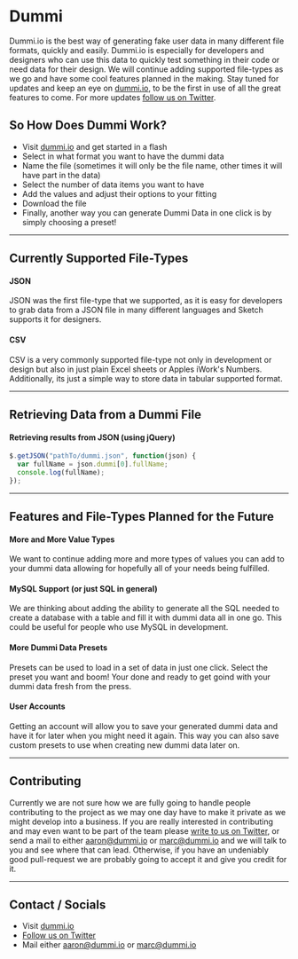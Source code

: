 Dummi
=====

Dummi.io is the best way of generating fake user data in many different file formats, quickly and easily. Dummi.io is especially for developers and designers who can use this data to quickly test something in their code or need data for their design. We will continue adding supported file-types as we go and have some cool features planned in the making. Stay tuned for updates and keep an eye on [dummi.io](http://dummi.io/), to be the first in use of all the great features to come. For more updates [follow us on Twitter](https://twitter.com/dummiapp).

So How Does Dummi Work?
-
- Visit [dummi.io](http://dummi.io/) and get started in a flash
- Select in what format you want to have the dummi data
- Name the file (sometimes it will only be the file name, other times it will have part in the data)
- Select the number of data items you want to have
- Add the values and adjust their options to your fitting
- Download the file
- Finally, another way you can generate Dummi Data in one click is by simply choosing a preset!

---

Currently Supported File-Types
-

#### JSON
JSON was the first file-type that we supported, as it is easy for developers to grab data from a JSON file in many different languages and Sketch supports it for designers.

#### CSV
CSV is a very commonly supported file-type not only in development or design but also in just plain Excel sheets or Apples iWork's Numbers. Additionally, its just a simple way to store data in tabular supported format.

---

Retrieving Data from a Dummi File
-

#### Retrieving results from JSON (using jQuery)

```javascript
$.getJSON("pathTo/dummi.json", function(json) {
  var fullName = json.dummi[0].fullName;
  console.log(fullName);
});
```

---

Features and File-Types Planned for the Future
-

#### More and More Value Types
We want to continue adding more and more types of values you can add to your dummi data allowing for hopefully all of your needs being fulfilled.

#### MySQL Support (or just SQL in general)
We are thinking about adding the ability to generate all the SQL needed to create a database with a table and fill it with dummi data all in one go. This could be useful for people who use MySQL in development.

#### More Dummi Data Presets
Presets can be used to load in a set of data in just one click. Select the preset you want and boom! Your done and ready to get goind with your dummi data fresh from the press.

#### User Accounts
Getting an account will allow you to save your generated dummi data and have it for later when you might need it again. This way you can also save custom presets to use when creating new dummi data later on.

---

Contributing
-
Currently we are not sure how we are fully going to handle people contributing to the project as we may one day have to make it private as we might develop into a business. If you are really interested in contributing and may even want to be part of the team please [write to us on Twitter](https://twitter.com/dummiapp), or send a mail to either aaron@dummi.io or marc@dummi.io and we will talk to you and see where that can lead. Otherwise, if you have an undeniably good pull-request we are probably going to accept it and give you credit for it.

---

Contact / Socials
-
- Visit [dummi.io](http://dummi.io/)
- [Follow us on Twitter](https://twitter.com/dummiapp)
- Mail either aaron@dummi.io or marc@dummi.io